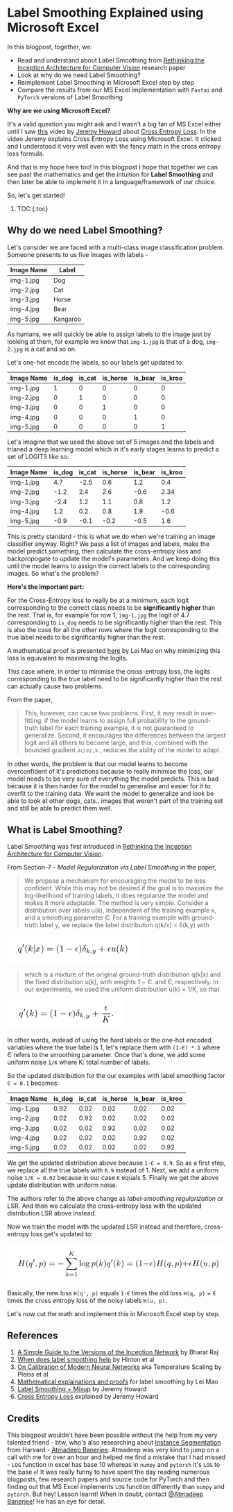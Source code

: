 # Label Smoothing Explained using Microsoft Excel

In this blogpost, together, we: 
- Read and understand about Label Smoothing from [Rethinking the Inception Architecture for Computer Vision](https://arxiv.org/abs/1512.00567) research paper
- Look at why do we need Label Smoothing?
- Reimplement Label Smoothing in Microsoft Excel step by step 
- Compare the results from our MS Excel implementation with `Fastai` and `PyTorch` versions of Label Smoothing 

**Why are we using Microsoft Excel?** 

It's a valid question you might ask and I wasn't a big fan of MS Excel either until I saw [this](https://youtu.be/CJKnDu2dxOE?t=7482) video by [Jeremy Howard](https://twitter.com/jeremyphoward) about [Cross Entropy Loss](https://en.wikipedia.org/wiki/Cross_entropy). In the video Jeremy explains Cross Entropy Loss using Microsoft Excel. It clicked and I understood it very well even with the fancy math in the cross entropy loss formula.

And that is my hope here too! In this blogpost I hope that together we can see past the mathematics and get the intuition for **Label Smoothing** and then later be able to implement it in a language/framework of our choice. 

So, let's get started! 

1. TOC 
{:toc}

## Why do we need Label Smoothing?
Let's consider we are faced with a multi-class image classification problem. Someone presents to us five images with labels -  

| Image Name | Label    |
|------------|----------|
| img-1.jpg  | Dog      |
| img-2.jpg  | Cat      |
| img-3.jpg  | Horse    |
| img-4.jpg  | Bear     |
| img-5.jpg  | Kangaroo |

As humans, we will quickly be able to assign labels to the image just by looking at them, for example we know that `img-1.jpg` is that of a dog, `img-2.jpg` is a cat and so on.

Let's one-hot encode the labels, so our labels get updated to:

| Image Name | is_dog | is_cat | is_horse | is_bear | is_kroo |
|------------|--------|--------|----------|---------|---------|
| img-1.jpg  | 1      | 0      | 0        | 0       | 0       |
| img-2.jpg  | 0      | 1      | 0        | 0       | 0       |
| img-3.jpg  | 0      | 0      | 1        | 0       | 0       |
| img-4.jpg  | 0      | 0      | 0        | 1       | 0       |
| img-5.jpg  | 0      | 0      | 0        | 0       | 1       |

Let's imagine that we used the above set of 5 images and the labels and trianed a deep learning model which in it's early stages learns to predict a set of LOGITS like so:

| Image Name | is_dog | is_cat | is_horse | is_bear | is_kroo |
|------------|--------|--------|----------|---------|---------|
| img-1.jpg  | 4.7      | -2.5      | 0.6        | 1.2       | 0.4       |
| img-2.jpg  | -1.2      | 2.4      | 2.6        | -0.6       |   2.34    |
| img-3.jpg  | -2.4      | 1.2      | 1.1        | 0.8       | 1.2       | 
| img-4.jpg  | 1.2      | 0.2      | 0.8        | 1.9       | -0.6       |
| img-5.jpg  | -0.9      | -0.1      | -0.2        | -0.5       | 1.6       |

This is pretty standard - this is what we do when we're training an image classifier anyway. Right? We pass a list of images and labels, make the model predict something, then calculate the cross-entropy loss and backpropogate to update the model's parameters. And we keep doing this until the model learns to assign the correct labels to the corresponding images. So what's the problem?

**Here's the important part:**

For the Cross-Entropy loss to really be at a minimum, each logit corresponding to the correct class needs to be **significantly higher** than the rest. That is, for example for row 1, `img-1.jpg` the logit of 4.7 corresponding to `is_dog` needs to be significantly higher than the rest. This is also the case for all the other rows where the logit corresponding to the true label needs to be significantly higher than the rest. 

A mathematical proof is presented [here](https://leimao.github.io/blog/Cross-Entropy-KL-Divergence-MLE/) by Lei Mao on why minimizing this loss is equivalent to maximising the logits. 

This case where, in order to minimise the cross-entropy loss, the logits corresponding to the true label need to be significantly higher than the rest can actually cause two problems.

From the paper, 
> This, however, can cause two problems. First, it may result in over-fitting: if the model learns to assign full probability to the ground- truth label for each training example, it is not guaranteed to generalize. Second, it encourages the differences between the largest logit and all others to become large, and this, combined with the bounded gradient `∂ℓ/∂z,k` , reduces the ability of the model to adapt.

In other words, the problem is that our model learns to become overconfident of it's predictions because to really minimise the loss, our model needs to be very sure of everything the model predicts. This is bad because it is then harder for the model to generalise and easier for it to overfit to the training data. We want the model to generalize and look be able to look at other dogs, cats.. images that weren't part of the training set and still be able to predict them well.

## What is Label Smoothing?

Label Smoothing was first introduced in [Rethinking the Inception Architecture for Computer Vision](https://arxiv.org/abs/1512.00567).  

From Section-7 - *Model Regularization via Label Smoothing* in the paper,
> We propose a mechanism for encouraging the model to be less confident. While this may not be desired if the goal is to maximize the log-likelihood of training labels, it does regularize the model and makes it more adaptable. The method is very simple. Consider a distribution over labels u(k), independent of the training example x, and a smoothing parameter Є. For a training example with ground-truth label y, we replace the label distribution q(k/x) = δ(k,y) with


![](/images/Label_Smoothing_Formula.png "eq-1")

> which is a mixture of the original ground-truth distribution q(k|x) and the fixed distribution u(k), with weights 1 − Є. and Є, respectively. 
> In our experiments, we used the uniform distribution u(k) = 1/K, so that

![](/images/label_smoothing_eq2.png "eq-2")

In other words, instead of using the hard labels or the one-hot encoded variables where the true label is 1, let's replace them with `(1-Є) * 1` where Є refers to the smoothing parameter. Once that's done, we add some uniform noise `1/K` where K: total number of labels.

So the updated distribution for the our examples with label smoothing factor `Є = 0.1` becomes:

| Image Name | is_dog | is_cat | is_horse | is_bear | is_kroo |
|------------|--------|--------|----------|---------|---------|
| img-1.jpg  | 0.92      | 0.02      | 0.02        | 0.02       | 0.02       |
| img-2.jpg  | 0.02      | 0.92      | 0.02        | 0.02       | 0.02       |
| img-3.jpg  | 0.02      | 0.02      | 0.92        | 0.02       | 0.02       |
| img-4.jpg  | 0.02      | 0.02      | 0.02        | 0.92       | 0.02       |
| img-5.jpg  | 0.02      | 0.02      | 0.02        | 0.02       | 0.92       |

We get the updated distribution above because `1-Є = 0.9`. So as a first step, we replace all the true labels with `0.9` instead of 1. Next, we add a uniform noise `1/K = 0.02` because in our case `K` equals 5. Finally we get the above update distribution with uniform noise.

The authors refer to the above change as *label-smoothing regularization* or LSR. And then we calculate the cross-entropy loss with the updated distribution LSR above instead.

Now we train the model with the updated LSR instead and therefore, cross-entropy loss get's updated to:

![](/images/LSR.png "eq-3")

Basically, the new loss `H(q′, p)` equals `1-Є` times the old loss `H(q, p)` + `Є` times the cross entropy loss of the noisy labels `H(u, p)`. 

Let's now cut the math and implement this in Microsoft Excel step by step.

## References 
1. [A Simple Guide to the Versions of the Inception Network](https://towardsdatascience.com/a-simple-guide-to-the-versions-of-the-inception-network-7fc52b863202) by Bharat Raj
1. [When does label smoothing help](https://papers.nips.cc/paper/8717-when-does-label-smoothing-help.pdf) by Hinton et al
1. [On Calibration of Modern Neural Networks](https://arxiv.org/abs/1706.04599) aka Temperature Scaling by Pleiss et al 
1. [Mathematical explainations and proofs](https://leimao.github.io/blog/Label-Smoothing/) for label smoothing by Lei Mao
1. [Label Smoothing + Mixup](https://youtu.be/vnOpEwmtFJ8) by Jeremy Howard
1. [Cross Entropy Loss](https://youtu.be/CJKnDu2dxOE?t=7482) explained by Jeremy Howard

## Credits
This blogpost wouldn't have been possible without the help from my very talented friend - btw, who's also researching about [Instance Segmentation](https://paperswithcode.com/task/instance-segmentation/codeless) from Harvard - [Atmadeep Banerjee](https://twitter.com/abanerjee99). Atmadeep was very kind to jump on a call with me for over an hour and helped me find a mistake that I had missed - `LOG` function in excel has base 10 whereas in `numpy` and `pytorch` it's `LOG` to the base `e`! It was really funny to have spent the day reading numerous blogposts, few research papers and source code for PyTorch and then finding out that MS Excel implements `LOG` function differently than `numpy` and `pytorch`. But hey! Lesson learnt! When in doubt, contact [@Atmadeep Banerjee](https://twitter.com/abanerjee99)! He has an eye for detail.